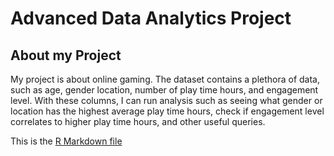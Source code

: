 # Advanced Data Analytics Project

## About my Project

My project is about online gaming. The dataset contains a plethora of data, such as age, gender location, number of play time hours, and engagement level. With these columns, I can run analysis such as seeing what gender or location has the highest average play time hours, check if engagement level correlates to higher play time hours, and other useful queries. 

This is the [R Markdown file](https://krishan1298.github.io/AdvData2024/Assignment3.html)


